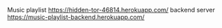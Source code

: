 Music playlist https://hidden-tor-46814.herokuapp.com/
backend server https://music-playlist-backend.herokuapp.com/

